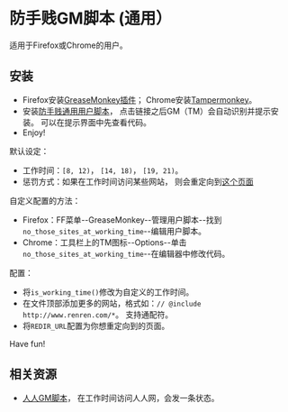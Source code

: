 # 防手贱GM脚本 (通用）

适用于Firefox或Chrome的用户。

## 安装

   * Firefox安装[GreaseMonkey插件](https://addons.mozilla.org/en-US/firefox/addon/greasemonkey/)；
   Chrome安装[Tampermonkey](https://chrome.google.com/webstore/detail/tampermonkey/dhdgffkkebhmkfjojejmpbldmpobfkfo)。
   * 安装[防手贱通用用户脚本](https://github.com/hupili/userscripts/raw/master/no_those_sites_at_working_time.user.js)，
   点击链接之后GM（TM）会自动识别并提示安装。
   可以在提示界面中先查看代码。
   * Enjoy!

默认设定：

   * 工作时间：`[8, 12)`， `[14, 18)`， `[19, 21)`。
   * 惩罚方式：如果在工作时间访问某些网站，
   则会重定向到[这个页面](http://hupili.github.com/pages/stop-time-leecher.html)

自定义配置的方法：

   * Firefox：FF菜单--GreaseMonkey--管理用户脚本--找到`no_those_sites_at_working_time`--编辑用户脚本。
   * Chrome：工具栏上的TM图标--Options--单击`no_those_sites_at_working_time`--在编辑器中修改代码。

配置：

   * 将`is_working_time()`修改为自定义的工作时间。
   * 在文件顶部添加更多的网站，格式如：`// @include        http://www.renren.com/*`。
   支持通配符。
   * 将`REDIR_URL`配置为你想重定向到的页面。

Have fun!

## 相关资源

   * [人人GM脚本](https://github.com/hupili/userscripts/blob/master/doc/stop-time-leecher.md)，
   在工作时间访问人人网，会发一条状态。
